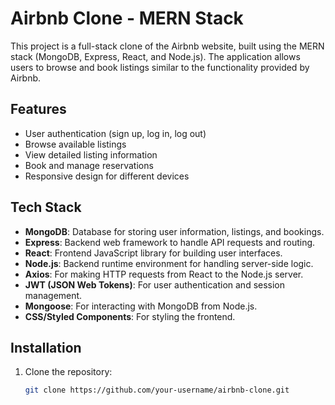 # Airbnb Clone - MERN Stack

This project is a full-stack clone of the Airbnb website, built using the MERN stack (MongoDB, Express, React, and Node.js). The application allows users to browse and book listings similar to the functionality provided by Airbnb.

## Features

- User authentication (sign up, log in, log out)
- Browse available listings
- View detailed listing information
- Book and manage reservations
- Responsive design for different devices

## Tech Stack

- **MongoDB**: Database for storing user information, listings, and bookings.
- **Express**: Backend web framework to handle API requests and routing.
- **React**: Frontend JavaScript library for building user interfaces.
- **Node.js**: Backend runtime environment for handling server-side logic.
- **Axios**: For making HTTP requests from React to the Node.js server.
- **JWT (JSON Web Tokens)**: For user authentication and session management.
- **Mongoose**: For interacting with MongoDB from Node.js.
- **CSS/Styled Components**: For styling the frontend.

## Installation

1. Clone the repository:
   ```bash
   git clone https://github.com/your-username/airbnb-clone.git
